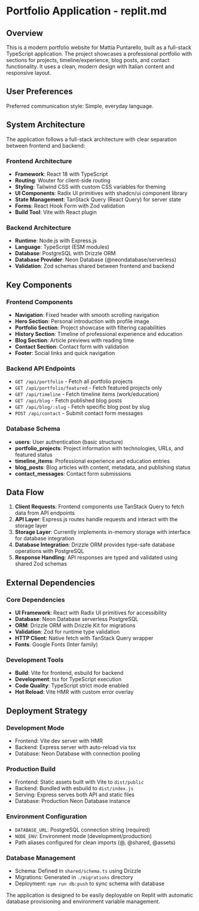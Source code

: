 # Portfolio Application - replit.md

## Overview

This is a modern portfolio website for Mattia Puntarello, built as a full-stack TypeScript application. The project showcases a professional portfolio with sections for projects, timeline/experience, blog posts, and contact functionality. It uses a clean, modern design with Italian content and responsive layout.

## User Preferences

Preferred communication style: Simple, everyday language.

## System Architecture

The application follows a full-stack architecture with clear separation between frontend and backend:

### Frontend Architecture
- **Framework**: React 18 with TypeScript
- **Routing**: Wouter for client-side routing
- **Styling**: Tailwind CSS with custom CSS variables for theming
- **UI Components**: Radix UI primitives with shadcn/ui component library
- **State Management**: TanStack Query (React Query) for server state
- **Forms**: React Hook Form with Zod validation
- **Build Tool**: Vite with React plugin

### Backend Architecture
- **Runtime**: Node.js with Express.js
- **Language**: TypeScript (ESM modules)
- **Database**: PostgreSQL with Drizzle ORM
- **Database Provider**: Neon Database (@neondatabase/serverless)
- **Validation**: Zod schemas shared between frontend and backend

## Key Components

### Frontend Components
- **Navigation**: Fixed header with smooth scrolling navigation
- **Hero Section**: Personal introduction with profile image
- **Portfolio Section**: Project showcase with filtering capabilities
- **History Section**: Timeline of professional experience and education
- **Blog Section**: Article previews with reading time
- **Contact Section**: Contact form with validation
- **Footer**: Social links and quick navigation

### Backend API Endpoints
- `GET /api/portfolio` - Fetch all portfolio projects
- `GET /api/portfolio/featured` - Fetch featured projects only
- `GET /api/timeline` - Fetch timeline items (work/education)
- `GET /api/blog` - Fetch published blog posts
- `GET /api/blog/:slug` - Fetch specific blog post by slug
- `POST /api/contact` - Submit contact form messages

### Database Schema
- **users**: User authentication (basic structure)
- **portfolio_projects**: Project information with technologies, URLs, and featured status
- **timeline_items**: Professional experience and education entries
- **blog_posts**: Blog articles with content, metadata, and publishing status
- **contact_messages**: Contact form submissions

## Data Flow

1. **Client Requests**: Frontend components use TanStack Query to fetch data from API endpoints
2. **API Layer**: Express.js routes handle requests and interact with the storage layer
3. **Storage Layer**: Currently implements in-memory storage with interface for database integration
4. **Database Integration**: Drizzle ORM provides type-safe database operations with PostgreSQL
5. **Response Handling**: API responses are typed and validated using shared Zod schemas

## External Dependencies

### Core Dependencies
- **UI Framework**: React with Radix UI primitives for accessibility
- **Database**: Neon Database serverless PostgreSQL
- **ORM**: Drizzle ORM with Drizzle Kit for migrations
- **Validation**: Zod for runtime type validation
- **HTTP Client**: Native fetch with TanStack Query wrapper
- **Fonts**: Google Fonts (Inter family)

### Development Tools
- **Build**: Vite for frontend, esbuild for backend
- **Development**: tsx for TypeScript execution
- **Code Quality**: TypeScript strict mode enabled
- **Hot Reload**: Vite HMR with custom error overlay

## Deployment Strategy

### Development Mode
- Frontend: Vite dev server with HMR
- Backend: Express server with auto-reload via tsx
- Database: Neon Database with connection pooling

### Production Build
- Frontend: Static assets built with Vite to `dist/public`
- Backend: Bundled with esbuild to `dist/index.js`
- Serving: Express serves both API and static files
- Database: Production Neon Database instance

### Environment Configuration
- `DATABASE_URL`: PostgreSQL connection string (required)
- `NODE_ENV`: Environment mode (development/production)
- Path aliases configured for clean imports (@, @shared, @assets)

### Database Management
- Schema: Defined in `shared/schema.ts` using Drizzle
- Migrations: Generated in `./migrations` directory
- Deployment: `npm run db:push` to sync schema with database

The application is designed to be easily deployable on Replit with automatic database provisioning and environment variable management.